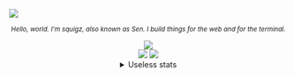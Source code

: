 <img src="https://user-images.githubusercontent.com/20311086/184510868-837219d2-f4a3-4c3e-8d4a-2cd5707c0987.png" />
<div align=center>
<p><sup><i>Hello, world. I'm squigz, also known as Sen. I build things for the web and for the terminal.</i></sup></p>
<a href="https://discord.gg/5jAYJyU6YF"><img src="https://img.shields.io/discord/484805623209525258?color=7289da&label=Find%20me%20on%20Discord&logo=discord&logoColor=7289da&style=for-the-badge" /></a>
<br>
<img src="https://user-images.githubusercontent.com/20311086/184515273-30504c74-23f3-457e-a0a0-03005bf1becc.svg" />
<img src="https://user-images.githubusercontent.com/20311086/184515331-b060bde9-e3fa-43dd-981e-2a163a6b8cb7.svg" />
<details>
<summary color=gray>Useless stats</summary>
<img width=600 src="https://github-profile-summary-cards.vercel.app/api/cards/profile-details?username=squigglezworth&theme=tokyonight" />
<br>
<img width=330 src="http://github-profile-summary-cards.vercel.app/api/cards/stats?username=squigglezworth&theme=tokyonight" />
<img width=330 src="http://github-profile-summary-cards.vercel.app/api/cards/most-commit-language?username=squigglezworth&theme=tokyonight" />
<img width=330 src="http://github-profile-summary-cards.vercel.app/api/cards/productive-time?username=squigglezworth&theme=tokyonight&utcOffset=8" />
</details>
</div>
